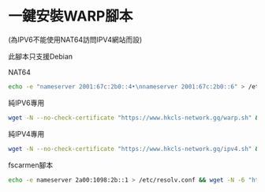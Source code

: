 # 一鍵安裝WARP腳本
(為IPV6不能使用NAT64訪問IPV4網站而設)

此腳本只支援Debian

NAT64
```bash
echo -e "nameserver 2001:67c:2b0::4•\nnameserver 2001:67c:2b0::6" > /etc/resolv.conf
```
純IPV6專用
```bash
wget -N --no-check-certificate "https://www.hkcls-network.gq/warp.sh" && chmod +x warp.sh && ./warp.sh
```
純IPV4專用
```bash
wget -N --no-check-certificate "https://www.hkcls-network.gq/ipv4.sh" && chmod +x warp.sh && ./warp.sh
```
fscarmen腳本
```bash
echo -e nameserver 2a00:1098:2b::1 > /etc/resolv.conf && wget -N -6 "https://raw.githubusercontent.com/fscarmen/warp/main/dualstack.sh" && chmod +x dualstack.sh && ./dualstack.sh
```
